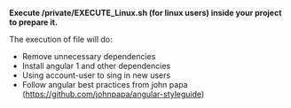 **Execute /private/EXECUTE_Linux.sh (for linux users) inside your project to prepare it.**

The execution of file will do:

- Remove unnecessary dependencies
- Install angular 1 and other dependencies
- Using account-user to sing in new users
- Follow angular best practices from john papa (https://github.com/johnpapa/angular-styleguide)
